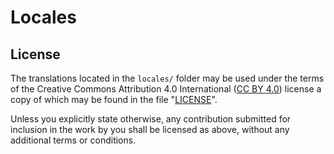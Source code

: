 # Locales

## License

The translations located in the `locales/` folder may be used under the terms of
the Creative Commons Attribution 4.0 International ([CC BY 4.0]) license a copy
of which may be found in the file "[LICENSE]".

Unless you explicitly state otherwise, any contribution submitted for inclusion
in the work by you shall be licensed as above, without any additional terms or
conditions.

[CC BY 4.0]: https://creativecommons.org/licenses/by/4.0/
[LICENSE]: https://codeberg.org/mellium/xmpp/src/branch/translations/locales/LICENSE
